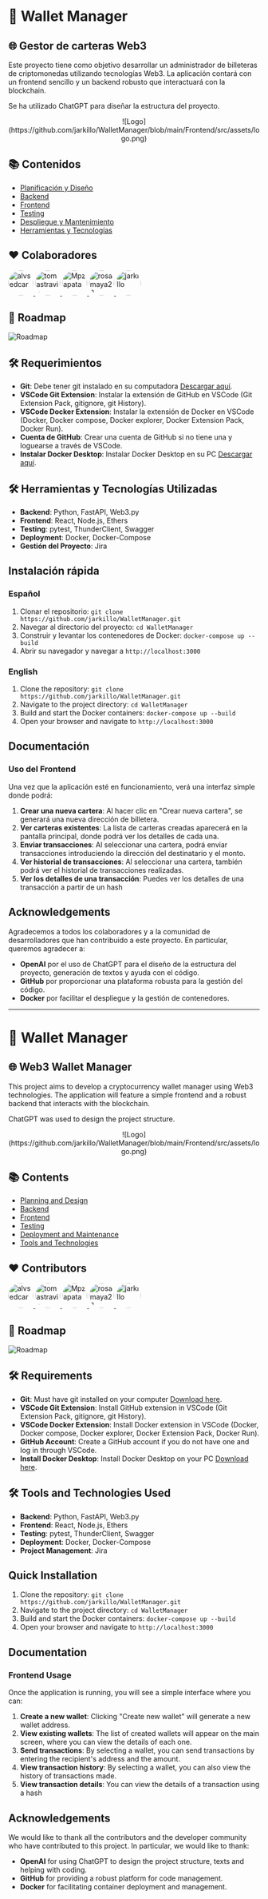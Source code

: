 # 🔐 Wallet Manager

## 🌐 Gestor de carteras Web3

Este proyecto tiene como objetivo desarrollar un administrador de billeteras de criptomonedas utilizando tecnologías Web3. La aplicación contará con un frontend sencillo y un backend robusto que interactuará con la blockchain.

Se ha utilizado ChatGPT para diseñar la estructura del proyecto.

<div align="center">![Logo](https://github.com/jarkillo/WalletManager/blob/main/Frontend/src/assets/logo.png)</div>

## 📚 Contenidos
- [Planificación y Diseño](#planificación-y-diseño)
- [Backend](#backend)
- [Frontend](#frontend)
- [Testing](#testing)
- [Despliegue y Mantenimiento](#despliegue-y-mantenimiento)
- [Herramientas y Tecnologías](#herramientas-y-tecnologías)

## ❤️ Colaboradores

<a href="https://github.com/alvsedcar">
  <img src="https://avatars.githubusercontent.com/u/114604731?v=4" width="50" height="50" alt="alvsedcar" style="border-radius: 50%;">
</a>
<a href="https://github.com/tomastravis">
  <img src="https://avatars.githubusercontent.com/u/149080929?v=4" width="50" height="50" alt="tomastravis" style="border-radius: 50%;">
</a>
<a href="https://github.com/Mpzapata">
  <img src="https://avatars.githubusercontent.com/u/148989122?v=4" width="50" height="50" alt="Mpzapata" style="border-radius: 50%;">
</a>
<a href="https://github.com/rosamaya22">
  <img src="https://avatars.githubusercontent.com/u/152426648?v=4" width="50" height="50" alt="rosamaya22" style="border-radius: 50%;">
</a>
<a href="https://github.com/jarkillo">
  <img src="https://avatars.githubusercontent.com/u/107489788?v=4" width="50" height="50" alt="jarkillo" style="border-radius: 50%;">
</a>

## 🚀 Roadmap

![Roadmap](https://github.com/jarkillo/WalletManager/assets/107489788/8e8a8c93-fad9-44ca-883e-de3e16bc51bd)

## 🛠️ Requerimientos

- **Git**: Debe tener git instalado en su computadora [Descargar aquí](https://git-scm.com/downloads).
- **VSCode Git Extension**: Instalar la extensión de GitHub en VSCode (Git Extension Pack, gitignore, git History).
- **VSCode Docker Extension**: Instalar la extensión de Docker en VSCode (Docker, Docker compose, Docker explorer, Docker Extension Pack, Docker Run).
- **Cuenta de GitHub**: Crear una cuenta de GitHub si no tiene una y loguearse a través de VSCode.
- **Instalar Docker Desktop**: Instalar Docker Desktop en su PC [Descargar aquí](https://www.docker.com/products/docker-desktop/).

## 🛠️ Herramientas y Tecnologías Utilizadas
- **Backend**: Python, FastAPI, Web3.py
- **Frontend**: React, Node.js, Ethers
- **Testing**: pytest, ThunderClient, Swagger
- **Deployment**: Docker, Docker-Compose
- **Gestión del Proyecto**: Jira

## Instalación rápida

### Español

1. Clonar el repositorio:
   `git clone https://github.com/jarkillo/WalletManager.git`
2. Navegar al directorio del proyecto:
   `cd WalletManager`
3. Construir y levantar los contenedores de Docker:
   `docker-compose up --build`
4. Abrir su navegador y navegar a `http://localhost:3000`

### English

1. Clone the repository:
   `git clone https://github.com/jarkillo/WalletManager.git`
2. Navigate to the project directory:
   `cd WalletManager`
3. Build and start the Docker containers:
   `docker-compose up --build`
4. Open your browser and navigate to `http://localhost:3000`

## Documentación

### Uso del Frontend

Una vez que la aplicación esté en funcionamiento, verá una interfaz simple donde podrá:

1. **Crear una nueva cartera**: Al hacer clic en "Crear nueva cartera", se generará una nueva dirección de billetera.
2. **Ver carteras existentes**: La lista de carteras creadas aparecerá en la pantalla principal, donde podrá ver los detalles de cada una.
3. **Enviar transacciones**: Al seleccionar una cartera, podrá enviar transacciones introduciendo la dirección del destinatario y el monto.
4. **Ver historial de transacciones**: Al seleccionar una cartera, también podrá ver el historial de transacciones realizadas.
5. **Ver los detalles de una transacción**: Puedes ver los detalles de una transacción a partir de un hash

## Acknowledgements

Agradecemos a todos los colaboradores y a la comunidad de desarrolladores que han contribuido a este proyecto. En particular, queremos agradecer a:

- **OpenAI** por el uso de ChatGPT para el diseño de la estructura del proyecto, generación de textos y ayuda con el código.
- **GitHub** por proporcionar una plataforma robusta para la gestión del código.
- **Docker** por facilitar el despliegue y la gestión de contenedores.

---

# 🔐 Wallet Manager

## 🌐 Web3 Wallet Manager

This project aims to develop a cryptocurrency wallet manager using Web3 technologies. The application will feature a simple frontend and a robust backend that interacts with the blockchain.

ChatGPT was used to design the project structure.

<div align="center">![Logo](https://github.com/jarkillo/WalletManager/blob/main/Frontend/src/assets/logo.png)</div>

## 📚 Contents
- [Planning and Design](#planning-and-design)
- [Backend](#backend)
- [Frontend](#frontend)
- [Testing](#testing)
- [Deployment and Maintenance](#deployment-and-maintenance)
- [Tools and Technologies](#tools-and-technologies)

## ❤️ Contributors

<a href="https://github.com/alvsedcar">
  <img src="https://avatars.githubusercontent.com/u/114604731?v=4" width="50" height="50" alt="alvsedcar" style="border-radius: 50%;">
</a>
<a href="https://github.com/tomastravis">
  <img src="https://avatars.githubusercontent.com/u/149080929?v=4" width="50" height="50" alt="tomastravis" style="border-radius: 50%;">
</a>
<a href="https://github.com/Mpzapata">
  <img src="https://avatars.githubusercontent.com/u/148989122?v=4" width="50" height="50" alt="Mpzapata" style="border-radius: 50%;">
</a>
<a href="https://github.com/rosamaya22">
  <img src="https://avatars.githubusercontent.com/u/152426648?v=4" width="50" height="50" alt="rosamaya22" style="border-radius: 50%;">
</a>
<a href="https://github.com/jarkillo">
  <img src="https://avatars.githubusercontent.com/u/107489788?v=4" width="50" height="50" alt="jarkillo" style="border-radius: 50%;">
</a>

## 🚀 Roadmap

![Roadmap](https://github.com/jarkillo/WalletManager/assets/107489788/8e8a8c93-fad9-44ca-883e-de3e16bc51bd)

## 🛠️ Requirements

- **Git**: Must have git installed on your computer [Download here](https://git-scm.com/downloads).
- **VSCode Git Extension**: Install GitHub extension in VSCode (Git Extension Pack, gitignore, git History).
- **VSCode Docker Extension**: Install Docker extension in VSCode (Docker, Docker compose, Docker explorer, Docker Extension Pack, Docker Run).
- **GitHub Account**: Create a GitHub account if you do not have one and log in through VSCode.
- **Install Docker Desktop**: Install Docker Desktop on your PC [Download here](https://www.docker.com/products/docker-desktop/).

## 🛠️ Tools and Technologies Used
- **Backend**: Python, FastAPI, Web3.py
- **Frontend**: React, Node.js, Ethers
- **Testing**: pytest, ThunderClient, Swagger
- **Deployment**: Docker, Docker-Compose
- **Project Management**: Jira

## Quick Installation

1. Clone the repository:
   `git clone https://github.com/jarkillo/WalletManager.git`
2. Navigate to the project directory:
   `cd WalletManager`
3. Build and start the Docker containers:
   `docker-compose up --build`
4. Open your browser and navigate to `http://localhost:3000`

## Documentation

### Frontend Usage

Once the application is running, you will see a simple interface where you can:

1. **Create a new wallet**: Clicking "Create new wallet" will generate a new wallet address.
2. **View existing wallets**: The list of created wallets will appear on the main screen, where you can view the details of each one.
3. **Send transactions**: By selecting a wallet, you can send transactions by entering the recipient's address and the amount.
4. **View transaction history**: By selecting a wallet, you can also view the history of transactions made.
5. **View transaction details**: You can view the details of a transaction using a hash


## Acknowledgements

We would like to thank all the contributors and the developer community who have contributed to this project. In particular, we would like to thank:

- **OpenAI** for using ChatGPT to design the project structure, texts and helping with coding.
- **GitHub** for providing a robust platform for code management.
- **Docker** for facilitating container deployment and management.


